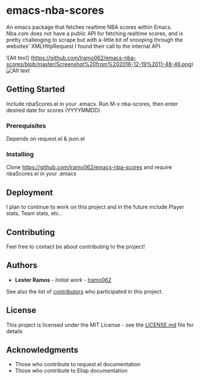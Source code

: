 # emacs-nba-scores

An emacs package that fetches realtime NBA scores within Emacs.
Nba.com does not have a public API for fetching realtime scores, and is pretty challenging to scrape 
but with a-little bit of snooping through the websites' XMLHttpRequest I found their call to the internal API.

![Alt text] (https://github.com/lramo062/emacs-nba-scores/blob/master/Screenshot%20from%202016-12-19%2011-48-46.png)
![Alt text](https://github.com/lramo062/emacs-nba-scores/blob/master/Screenshot%20from%202016-12-19%2011-48-26.png "Here's a screen shot:")


## Getting Started

Include nbaScores.el in your .emacs. 
Run M-x nba-scores, then enter desired date for scores (YYYYMMDD)

### Prerequisites

Depends on request.el & json.el


### Installing

Clone https://github.com/lramo062/emacs-nba-scores and require nbaScores.el in your .emacs


## Deployment

I plan to continue to work on this project and in the future include Player stats, Team stats, etc..


## Contributing

Feel free to contact be about contributing to the project!

## Authors

* **Lester Ramos** - *Initial work* - [lramo062](https://github.com/lramo062)

See also the list of [contributors](https://github.com/lramo062/emacs-nba-scores/contributors) who participated in this project.

## License

This project is licensed under the MIT License - see the [LICENSE.md](LICENSE.md) file for details

## Acknowledgments

* Those who contribute to request.el documentation
* Those who contribute to Elisp documentation 
